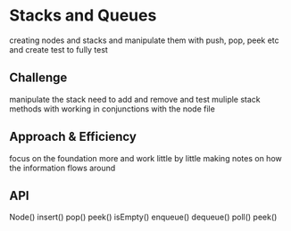 # Stacks and Queues
creating nodes and stacks and manipulate them with push, pop, peek etc and create test to fully test

## Challenge
manipulate the stack need to add and remove and test muliple stack methods with working in conjunctions with the node file

## Approach & Efficiency
focus on the foundation more and work little by little making notes on how the information flows around

## API
Node()
insert()
pop()
peek()
isEmpty()
enqueue()
dequeue()
poll()
peek()

